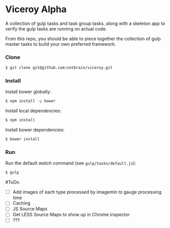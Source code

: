 # Viceroy Alpha

A collection of gulp tasks and task group tasks, along with a skeleton app to verify the gulp tasks are running on actual code.

From this repo, you should be able to piece together the collection of gulp master tasks to build your own preferred framework.

### Clone

```sh
$ git clone git@github.com:notbrain/viceroy.git
```

### Install

Install bower globally:

```sh
$ npm install -g bower
```

Install local dependencies:

```sh
$ npm install
```

Install bower dependencies:

```sh
$ bower install
```

### Run

Run the default *watch* command (see `gulp/tasks/default.js`):

```sh
$ gulp
```



#ToDo

- [ ] Add images of each type processed by imagemin to gauge processing time
- [ ] Caching
- [ ] JS Source Maps
- [ ] Get LESS Source Maps to show up in Chrome inspector
- [ ] ???
